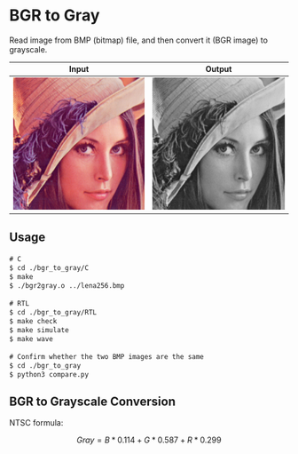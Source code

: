 # BGR to Gray
Read image from BMP (bitmap) file, and then convert it (BGR image) to grayscale.

| Input                   | Output                       |
| ----------------------- | ---------------------------- |
| ![input](./lena256.bmp) | ![output](./output_gray.bmp) |

## Usage
```shell
# C
$ cd ./bgr_to_gray/C
$ make
$ ./bgr2gray.o ../lena256.bmp

# RTL
$ cd ./bgr_to_gray/RTL
$ make check
$ make simulate
$ make wave

# Confirm whether the two BMP images are the same
$ cd ./bgr_to_gray
$ python3 compare.py
```

## BGR to Grayscale Conversion
NTSC formula:
```math
Gray = B*0.114 + G*0.587 + R*0.299
```